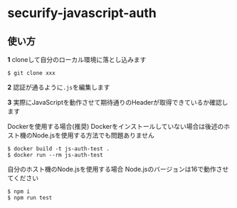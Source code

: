 # securify-javascript-auth

## 使い方

**1**
cloneして自分のローカル環境に落とし込みます
```
$ git clone xxx
```

**2**
認証が通るように`.js`を編集します


**3**
実際にJavaScriptを動作させて期待通りのHeaderが取得できているか確認します

Dockerを使用する場合(推奨)
Dockerをインストールしていない場合は後述のホスト機のNode.jsを使用する方法でも問題ありません

```
$ docker build -t js-auth-test .
$ docker run --rm js-auth-test
```

自分のホスト機のNode.jsを使用する場合
Node.jsのバージョンは16で動作させてください
```
$ npm i
$ npm run test
```
